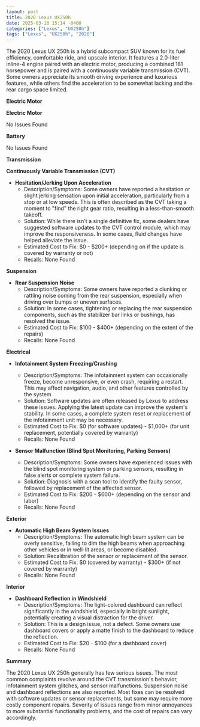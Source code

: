 ```yaml
---
layout: post
title: 2020 Lexus UX250h
date: 2025-03-16 15:14 -0400
categories: ["Lexus", "UX250h"]
tags: ["Lexus", "UX250h", "2020"]
---
```

The 2020 Lexus UX 250h is a hybrid subcompact SUV known for its fuel efficiency, comfortable ride, and upscale interior. It features a 2.0-liter inline-4 engine paired with an electric motor, producing a combined 181 horsepower and is paired with a continuously variable transmission (CVT). Some owners appreciate its smooth driving experience and luxurious features, while others find the acceleration to be somewhat lacking and the rear cargo space limited.

**Electric Motor**

**Electric Motor**

No Issues Found

**Battery**

No Issues Found

**Transmission**

**Continuously Variable Transmission (CVT)**

*   **Hesitation/Jerking Upon Acceleration**
    *   Description/Symptoms: Some owners have reported a hesitation or slight jerking sensation upon initial acceleration, particularly from a stop or at low speeds. This is often described as the CVT taking a moment to "find" the right gear ratio, resulting in a less-than-smooth takeoff.
    *   Solution: While there isn't a single definitive fix, some dealers have suggested software updates to the CVT control module, which may improve the responsiveness. In some cases, fluid changes have helped alleviate the issue.
    *   Estimated Cost to Fix: $0 - $200+ (depending on if the update is covered by warranty or not)
    *   Recalls: None Found

**Suspension**

*   **Rear Suspension Noise**
    *   Description/Symptoms: Some owners have reported a clunking or rattling noise coming from the rear suspension, especially when driving over bumps or uneven surfaces.
    *   Solution: In some cases, tightening or replacing the rear suspension components, such as the stabilizer bar links or bushings, has resolved the issue.
    *   Estimated Cost to Fix: $100 - $400+ (depending on the extent of the repairs)
    *   Recalls: None Found

**Electrical**

*   **Infotainment System Freezing/Crashing**
    *   Description/Symptoms: The infotainment system can occasionally freeze, become unresponsive, or even crash, requiring a restart. This may affect navigation, audio, and other features controlled by the system.
    *   Solution: Software updates are often released by Lexus to address these issues. Applying the latest update can improve the system's stability. In some cases, a complete system reset or replacement of the infotainment unit may be necessary.
    *   Estimated Cost to Fix: $0 (for software updates) - $1,000+ (for unit replacement, potentially covered by warranty)
    *   Recalls: None Found

*   **Sensor Malfunction (Blind Spot Monitoring, Parking Sensors)**
    *   Description/Symptoms: Some owners have experienced issues with the blind spot monitoring system or parking sensors, resulting in false alerts or complete system failure.
    *   Solution: Diagnosis with a scan tool to identify the faulty sensor, followed by replacement of the affected sensor.
    *   Estimated Cost to Fix: $200 - $600+ (depending on the sensor and labor)
    *   Recalls: None Found

**Exterior**

*   **Automatic High Beam System Issues**
    *   Description/Symptoms: The automatic high beam system can be overly sensitive, failing to dim the high beams when approaching other vehicles or in well-lit areas, or become disabled.
    *   Solution: Recalibration of the sensor or replacement of the sensor.
    *   Estimated Cost to Fix: $0 (covered by warranty) - $300+ (if not covered by warranty)
    *   Recalls: None Found

**Interior**

*   **Dashboard Reflection in Windshield**
    *   Description/Symptoms: The light-colored dashboard can reflect significantly in the windshield, especially in bright sunlight, potentially creating a visual distraction for the driver.
    *   Solution: This is a design issue, not a defect. Some owners use dashboard covers or apply a matte finish to the dashboard to reduce the reflection.
    *   Estimated Cost to Fix: $20 - $100 (for a dashboard cover)
    *   Recalls: None Found

**Summary**

The 2020 Lexus UX 250h generally has few serious issues. The most common complaints revolve around the CVT transmission's behavior, infotainment system glitches, and sensor malfunctions. Suspension noise and dashboard reflections are also reported. Most fixes can be resolved with software updates or sensor replacements, but some may require more costly component repairs. Severity of issues range from minor annoyances to more substantial functionality problems, and the cost of repairs can vary accordingly.

